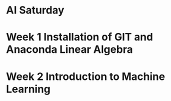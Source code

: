 AI Saturday
=======
Week 1
Installation of GIT and Anaconda
Linear Algebra
======
Week 2 
Introduction to Machine Learning 
=======
